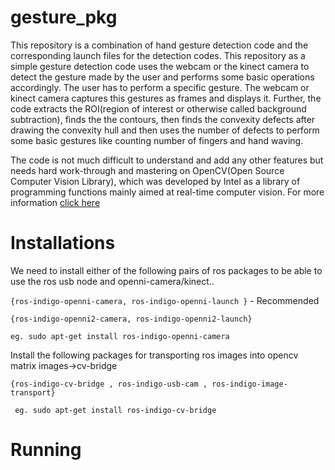 # gesture_pkg

This repository is a combination of hand gesture detection code and the corresponding launch files for the detection codes. This repository as a simple gesture detection code uses the webcam or the kinect camera to detect the gesture made by the user and performs some basic operations accordingly. The user has to perform a specific gesture. The webcam or kinect camera captures this gestures as  frames and displays it. Further, the code extracts the ROI(region of interest or otherwise called background subtraction), finds the the contours, then finds the convexity defects after drawing the convexity hull and then uses the number of defects to perform some basic gestures like counting number of fingers and hand waving. 

The code is not much difficult to understand and add any other features but needs hard work-through and mastering on OpenCV(Open Source Computer Vision Library), which was developed by Intel as a library of programming functions mainly aimed at real-time computer vision. For more information [click here](http://opencv.org/)  

# Installations
We need to install either of the following pairs of ros packages to be able to use the ros usb node and openni-camera/kinect.. 

`{ros-indigo-openni-camera, ros-indigo-openni-launch }` - Recommended

`{ros-indigo-openni2-camera, ros-indigo-openni2-launch}`

` eg. sudo apt-get install ros-indigo-openni-camera `

Install the following packages for transporting ros images into opencv matrix images->cv-bridge

`{ros-indigo-cv-bridge , ros-indigo-usb-cam , ros-indigo-image-transport}` 

`` eg. sudo apt-get install ros-indigo-cv-bridge``

# Running



